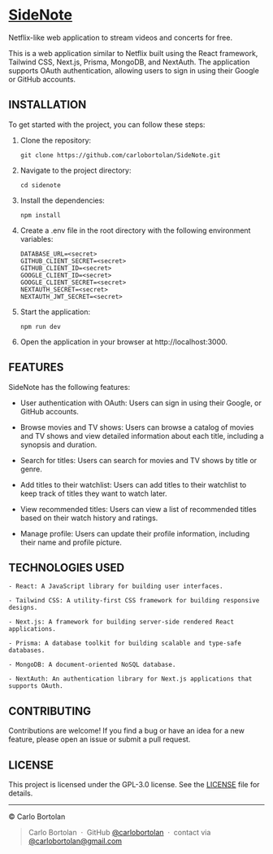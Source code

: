 # [SideNote](sidenote.vercel.app)

Netflix-like web application to stream videos and concerts for free.

This is a web application similar to Netflix built using the React framework, Tailwind CSS, Next.js, Prisma, MongoDB, and NextAuth. The application supports OAuth authentication, allowing users to sign in using their Google or GitHub accounts.


## INSTALLATION

To get started with the project, you can follow these steps:

1. Clone the repository:
    ```
    git clone https://github.com/carlobortolan/SideNote.git
    ```
2. Navigate to the project directory:
    ```
    cd sidenote
    ```
3. Install the dependencies:
    ```
    npm install
    ```
4. Create a .env file in the root directory with the following environment variables:
    ```
    DATABASE_URL=<secret>
    GITHUB_CLIENT_SECRET=<secret>
    GITHUB_CLIENT_ID=<secret>
    GOOGLE_CLIENT_ID=<secret>
    GOOGLE_CLIENT_SECRET=<secret>
    NEXTAUTH_SECRET=<secret>
    NEXTAUTH_JWT_SECRET=<secret>
    ```
5. Start the application:
    ```
    npm run dev
    ```

6. Open the application in your browser at http://localhost:3000.

## FEATURES

SideNote has the following features:

- User authentication with OAuth: Users can sign in using their Google, or GitHub accounts.

- Browse movies and TV shows: Users can browse a catalog of movies and TV shows and view detailed information about each title, including a synopsis and duration.
  
- Search for titles: Users can search for movies and TV shows by title or genre.

- Add titles to their watchlist: Users can add titles to their watchlist to keep track of titles they want to watch later.
    
- View recommended titles: Users can view a list of recommended titles based on their watch history and ratings.

- Manage profile: Users can update their profile information, including their name and profile picture.

## TECHNOLOGIES USED

    - React: A JavaScript library for building user interfaces.
    
    - Tailwind CSS: A utility-first CSS framework for building responsive designs.
    
    - Next.js: A framework for building server-side rendered React applications.
    
    - Prisma: A database toolkit for building scalable and type-safe databases.
    
    - MongoDB: A document-oriented NoSQL database.
    
    - NextAuth: An authentication library for Next.js applications that supports OAuth.

## CONTRIBUTING

Contributions are welcome! If you find a bug or have an idea for a new feature, please open an issue or submit a pull
request.

## LICENSE

This project is licensed under the GPL-3.0 license. See the [LICENSE](LICENSE) file for details.

---

© Carlo Bortolan

> Carlo Bortolan &nbsp;&middot;&nbsp;
> GitHub [@carlobortolan](https://github.com/carlobortolan) &nbsp;&middot;&nbsp;
> contact via [@carlobortolan@gmail.com](carlobortolan@gmail.com)
